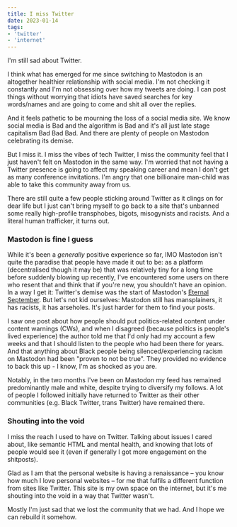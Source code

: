 ```yaml
---
title: I miss Twitter
date: 2023-01-14
tags: 
- 'twitter'
- 'internet'
---
```


I'm still sad about Twitter. 
<!--more-->

I think what has emerged for me since switching to Mastodon is an altogether healthier relationship with social media. I'm not checking it constantly and I'm not obsessing over how my tweets are doing. I can post things without worrying that idiots have saved searches for key words/names and are going to come and shit all over the replies. 

And it feels pathetic to be mourning the loss of a social media site. We know social media is Bad and the algorithm is Bad and it's all just late stage capitalism Bad Bad Bad. And there are plenty of people on Mastodon celebrating its demise.

But I miss it. I miss the vibes of tech Twitter, I miss the  community feel that I just haven't felt on Mastodon in the same way. I'm worried that not having a Twitter presence is going to affect my speaking career and mean I don't get as many conference invitations. I'm angry that one billionaire man-child was able to take this community away from us.  

There are still quite a few people sticking around Twitter as it clings on for dear life but I just can't bring myself to go back to a site that's unbanned some really high-profile transphobes, bigots, misogynists and racists. And a literal human trafficker, it turns out. 

### Mastodon is fine I guess

While it's been a *generally* positive experience so far, IMO Mastodon isn't quite the paradise that people have made it out to be: as a platform (decentralised though it may be) that was relatively tiny for a long time before suddenly blowing up recently, I've encountered some users on there who resent that and think that if you're new, you shouldn't have an opinion. In a way I get it: Twitter's demise was the start of Mastodon's [Eternal September](https://en.wikipedia.org/wiki/Eternal_September). But let's not kid ourselves: Mastodon still has mansplainers, it has racists, it has arseholes. It's just harder for them to find your posts. 

I saw one post about how people should put politics-related content under content warnings (CWs), and when I disagreed (because politics is people's lived experience) the author told me that I'd only had my account a few weeks and that I should listen to the people who had been there for years. And that anything about Black people being silenced/experiencing racism on Mastodon had been "proven to not be true". They provided no evidence to back this up - I know, I'm as shocked as you are.

Notably, in the two months I've been on Mastodon my feed has remained predominantly male and white, despite trying to diversify my follows. A lot of people I followed initially have returned to Twitter as their other communities (e.g. Black Twitter, trans Twitter) have remained there. 

### Shouting into the void

I miss the reach I used to have on Twitter. Talking about issues I cared about, like semantic HTML and mental health, and knowing that lots of people would see it (even if generally I got more engagement on the shitposts). 

Glad as I am that the personal website is having a renaissance &ndash; you know how much I love personal websites &ndash; for me that fulfils a different function from sites like Twitter. This site is my own space on the internet, but it's me shouting into the void in a way that Twitter wasn't. 

Mostly I'm just sad that we lost the community that we had. And I hope we can rebuild it somehow.